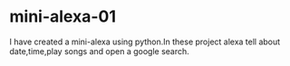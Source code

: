 # mini-alexa-01

I have created a mini-alexa using python.In these project alexa tell about date,time,play songs and open a google search.
